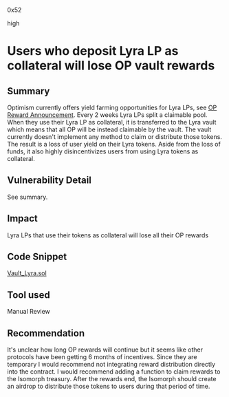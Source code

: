 0x52

high

# Users who deposit Lyra LP as collateral will lose OP vault rewards

## Summary

Optimism currently offers yield farming opportunities for Lyra LPs, see [OP Reward Announcement](https://blog.lyra.finance/incentives-launch/). Every 2 weeks Lyra LPs split a claimable pool. When they use their Lyra LP as collateral, it is transferred to the Lyra vault which means that all OP will be instead claimable by the vault. The vault currently doesn't implement any method to claim or distribute those tokens. The result is a loss of user yield on their Lyra tokens. Aside from the loss of funds, it also highly disincentivizes users from using Lyra tokens as collateral.

## Vulnerability Detail

See summary.

## Impact

Lyra LPs that use their tokens as collateral will lose all their OP rewards

## Code Snippet

[Vault_Lyra.sol](https://github.com/sherlock-audit/2022-11-isomorph/blob/main/contracts/Isomorph/contracts/Vault_Lyra.sol#L1)

## Tool used

Manual Review

## Recommendation

It's unclear how long OP rewards will continue but it seems like other protocols have been getting 6 months of incentives. Since they are temporary I would recommend not integrating reward distribution directly into the contract. I would recommend adding a function to claim rewards to the Isomorph treasury. After the rewards end, the Isomorph should create an airdrop to distribute those tokens to users during that period of time.